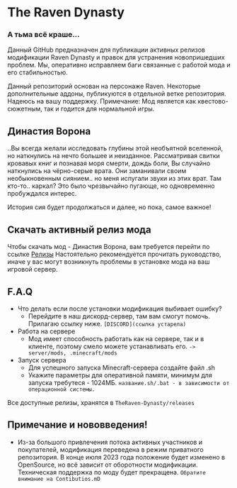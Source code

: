 # The Raven Dynasty

### А тьма всё краше...

Данный GitHub предназначен для публикации активных релизов модификации Raven Dynasty и правок для устранения новопришедших проблем. Мы, оперативно исправляем баги связанные с работой мода и его стабильностью.

Данный репозиторий основан на персонаже Raven. Некоторые дополнительные аддоны, публикуются в отдельной ветке репозитория. Надеюсь на вашу поддержку.
Примечание: Мод является как квестово-сюжетным, так и годится для нормальной игры.

## Династия Ворона

..Вы всегда желали исследовать глубины этой необъятной вселенной, но наткнулись на нечто большее и неизданное. Рассматривая свитки кровавых книг и познавая моря смерти, дождь боли, Вы случайно наткнулись на чёрно-серые врата. Они заманивали своим необыкновенным сиянием.. но меня испугали звуки из этих врат. Там кто-то.. каркал? Это было чрезвычайно пугающе, но одновременно пробуждался интерес. 

История сия будет продолжаться и далее, но пока, самое важное!

## Скачать активный релиз мода
Чтобы скачать мод - Династия Ворона, вам требуется перейти по ссылке [Релизы](https://github.com/Xinboshin/TheRaven-Dynasty/releases)
Настоятельно рекомендуется прочитать руководство, иначе у вас могут возникнуть проблемы в установке мода на ваш игровой сервер.

## F.A.Q
* Что делать если после установки модификация выбивает ошибку?
  * Перейдите в наш дискорд-сервер, там вам смогут помочь. Прилагаю ссылку ниже.
  `[DISCORD](ссылка устарела)`
* Работа на сервере
  * Мод имеет способность работать как на сервере, так и в клиенте, поэтому смело можете устанавливать его.
  `-> server/mods, .minecraft/mods`
* Запуск сервера
  * Для успешного запуска Minecraft-сервера создайте файл .sh 
  * Укажите параметры для оперативной памяти, минимум для запуска  требутеся - 1024МБ.
  `название.sh/.bat - в зависимости от операционной системы.`

Все доступные релизы, хранятся в `TheRaven-Dynasty/releases`
  
 
 ## Примечание и нововведения!
 * Из-за большого привлечения потока активных участников и покупателей, модификация переведена в режим приватного репозитория. В конце июля 2023 года положение будет изменено в OpenSource, но всё зависит от оборотности модификации. Техническая поддержка по моду будет прекращена.
 `Обратите внимание на Contibutios.mD` 
